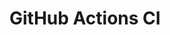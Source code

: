 # GitHub Actions CI







































































































































































































































































































































































































































































































































































































































































































































































































































































































































































































































































































































































































































































































































































































































































































































































































































































































































